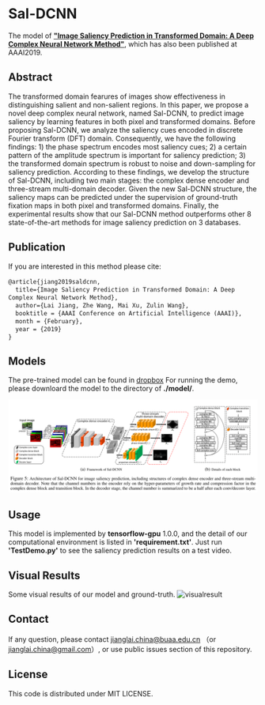 Sal-DCNN
==========
The model of [**"Image Saliency Prediction in Transformed Domain: A Deep Complex Neural Network Method"**](https://www.dropbox.com/s/78tbqy82u6ne3m5/AAAI-JiangL.3574.pdf?dl=0), which has also been published at AAAI2019.

## Abstract
The transformed domain fearures of images show effectiveness in distinguishing salient and non-salient regions. In this paper, we propose a novel deep complex neural network, named Sal-DCNN, to predict image saliency by learning features in both pixel and transformed domains. Before proposing Sal-DCNN, we analyze the saliency cues encoded in discrete Fourier transform (DFT) domain. Consequently, we have the following findings: 1) the phase spectrum encodes most saliency cues; 2) a certain pattern of the amplitude spectrum is important for saliency prediction; 3) the transformed domain spectrum is robust to noise and down-sampling for saliency prediction. According to these findings, we develop the structure of Sal-DCNN, including two main stages: the complex dense encoder and three-stream multi-domain decoder. Given the new Sal-DCNN structure, the saliency maps can be predicted under the supervision of ground-truth fixation maps in both pixel and transformed domains. Finally, the experimental results show that our Sal-DCNN method outperforms other 8 state-of-the-art methods for image saliency prediction on 3 databases.

## Publication
If you are interested in this method please cite:  
```
@article{jiang2019saldcnn,
  title={Image Saliency Prediction in Transformed Domain: A Deep Complex Neural Network Method},
  author={Lai Jiang, Zhe Wang, Mai Xu, Zulin Wang},
  booktitle = {AAAI Conference on Artificial Intelligence (AAAI)},
  month = {February},
  year = {2019} 
}
```

## Models
The pre-trained model can be found in [dropbox](https://www.dropbox.com/sh/t5brryoagx4l7ye/AACpa5lUkqqjPCsChCUuNwfya?dl=0)
For running the demo, please downloard the model to the directory of **./model/**.

![Sal-DCNN](/fig/SalDCNN.png "Sal-DCNN")


## Usage
This model is implemented by **tensorflow-gpu** 1.0.0, and the detail of our computational environment is listed in **'requirement.txt'**. Just run **'TestDemo.py'** to see the saliency prediction results on a test video.

## Visual Results
Some visual results of our model and ground-truth.
![visualresult](/fig/visualresult.png "visualresult")

## Contact
If any question, please contact jianglai.china@buaa.edu.cn （or jianglai.china@gmail.com）, or use public issues section of this repository.

## License
This code is distributed under MIT LICENSE.
